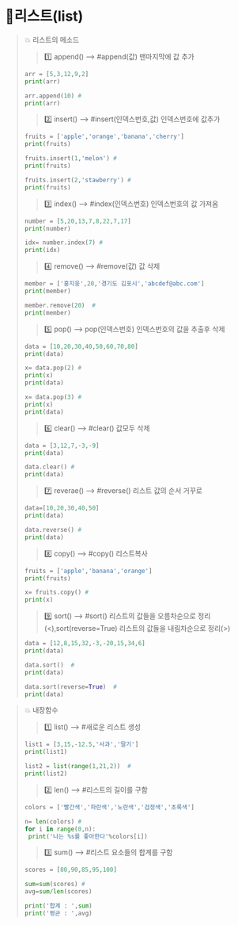 # 📜리스트(list)

>💥 리스트의 메소드
>>1️⃣ append() --> #append(값)  맨마지막에 값 추가
>```python
>arr = [5,3,12,9,2]
>print(arr)
>
>arr.append(10) #
>print(arr)
>```
>
>>2️⃣ insert() --> #insert(인덱스번호,값) 인덱스번호에 값추가
>```python
>fruits = ['apple','orange','banana','cherry']
>print(fruits)
>
>fruits.insert(1,'melon') #
>print(fruits)
>
>fruits.insert(2,'stawberry') #
>print(fruits)
>```
>
>>3️⃣ index() --> #index(인덱스번호)  인덱스번호의 값 가져옴
>```python
>number = [5,20,13,7,8,22,7,17]
>print(number)
>
>idx= number.index(7) #
>print(idx)
>```
>
>>4️⃣ remove() --> #remove(값)  값 삭제
>```python
>member = ['홍지웅',20,'경기도 김포시','abcdef@abc.com']
>print(member)
>
>member.remove(20)  #
>print(member)
>```
>
>>5️⃣ pop() --> pop(인덱스번호) 인덱스번호의 값을 추출후 삭제
>```python
>data = [10,20,30,40,50,60,70,80]
>print(data)
>
>x= data.pop(2) #
>print(x)
>print(data)
>
>x= data.pop(3) #
>print(x)
>print(data)
>```
>
>>6️⃣ clear() --> #clear()  값모두 삭제
>```python
>data = [3,12,7,-3,-9]
>print(data)
>
>data.clear() #
>print(data)
>```
>
>>7️⃣ reverae() --> #reverse()  리스트 값의 순서 거꾸로
>```python
>data=[10,20,30,40,50]
>print(data)
>
>data.reverse() #
>print(data)
>```
>
>>8️⃣ copy() --> #copy()  리스트복사
>```python
>fruits = ['apple','banana','orange']
>print(fruits)
>
>x= fruits.copy() #
>print(x)
>```
>
>>9️⃣ sort() --> #sort()  리스트의 값들을 오름차순으로 정리(<),sort(reverse=True)  리스트의 값들을 내림차순으로 정리(>)
>```python
>data = [12,8,15,32,-3,-20,15,34,6]
>print(data)
>
>data.sort()  #
>print(data)
>
>data.sort(reverse=True)  #
>print(data)
>```

>💥 내장함수
>>1️⃣ list() --> #새로운 리스트 생성
>```python
>list1 = [3,15,-12.5,'사과','딸기']
>print(list1)
>
>list2 = list(range(1,21,2))  #
>print(list2)
>```
>>2️⃣ len() --> #리스트의 길이를 구함
>```python
>colors = ['빨간색','파란색','노란색','검정색','초록색']
>
>n= len(colors) #
>for i in range(0,n):
>  print('나는 %s를 좋아한다'%colors[i])
>```
>>3️⃣ sum() --> #리스트 요소들의 합계를 구함
>```python
>scores = [80,90,85,95,100]
>
>sum=sum(scores) #
>avg=sum/len(scores)
>
>print('합계 : ',sum)
>print('평균 : ',avg)
>```